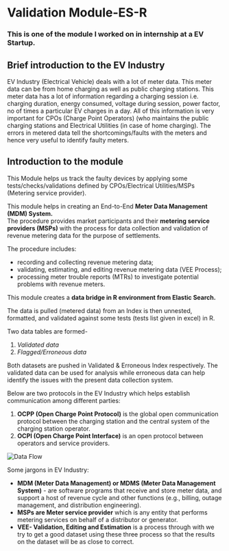 # Validation Module-ES-R
### This is one of the module I worked on in internship at a EV Startup.

## Brief introduction to the EV Industry
EV Industry (Electrical Vehicle) deals with a lot of meter data. This meter data can be from home charging as well as public charging stations. This meter data has a lot of information regarding a charging session i.e. charging duration, energy consumed, voltage during session, power factor, no of times a particular EV charges in a day. All of this information is very important for CPOs (Charge Point Operators) (who maintains the public charging stations and Electrical Utilities (in case of home charging). The errors in metered data tell the shortcomings/faults with the meters and hence very useful to identify faulty meters.  

## Introduction to the module
This Module helps us track the faulty devices by applying some tests/checks/validations defined by CPOs/Electrical Utilities/MSPs (Metering service provider).  
  
This module helps in creating an End-to-End **Meter Data Management (MDM) System.**  
The procedure provides market participants and their **metering service providers (MSPs)** with the process for data collection and validation of revenue metering data for the purpose of settlements.  

The procedure includes:  
* recording and collecting revenue metering data;
* validating, estimating, and editing revenue metering data (VEE Process);
* processing meter trouble reports (MTRs) to investigate potential problems with revenue meters.    
  
This module creates a **data bridge in R environment from Elastic Search.**  

The data is pulled (metered data) from an Index is then unnested, formatted, and validated against some tests (tests list given in excel) in R.  

Two data tables are formed-  
1. _Validated data_  
2. _Flagged/Erroneous data_    
  
Both datasets are pushed in Validated & Erroneous Index respectively. The validated data can be used for analysis while erroneous data can help identify the issues with the present data collection system.  
  
Below are two protocols in the EV Industry which helps establish communication among different parties:  
1. **OCPP (Open Charge Point Protocol)** is the global open communication protocol between the charging station and the central system of the charging station operator.  
2. **OCPI (Open Charge Point Interface)** is an open protocol between operators and service providers.  
  
  
![Data Flow](https://user-images.githubusercontent.com/71806907/123522068-9cfc6a00-d6d8-11eb-92fc-924a18939b47.png)
  
  
Some jargons in EV Industry:  
* **MDM (Meter Data Management) or MDMS (Meter Data Management System)** - are software programs that receive and store meter data, and support a host of revenue cycle and other functions (e.g., billing, outage management, and distribution engineering).  
* **MSPs are Meter service provider** which is any entity that performs metering services on behalf of a distributor or generator.  
* **VEE- Validation, Editing and Estimation** is a process through with we try to get a good dataset using these three process so that the results on the dataset will be as close to correct.
